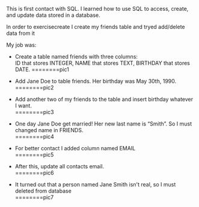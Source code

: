 This is first contact with SQL. I learned how to use SQL to access, create, and update data stored in a database.

In order to exercisecreate I create my friends table and tryed add/delete data from it

My job was:
- Create a table named friends with three columns:  
ID that stores INTEGER,
NAME that stores TEXT,
BIRTHDAY that stores DATE.
========pic1

- Add Jane Doe to table friends. Her birthday was May 30th, 1990.  
========pic2
- Add another two of my friends to the table and insert birthday whatever I want.  
========pic3
- One day Jane Doe get married! Her new last name is “Smith”. So I must changed name in FRIENDS.  
========pic4
- For better contact I added column named EMAIL  
========pic5
- After this, update all contacts email.  
========pic6
- It turned out that a person named Jane Smith isn't real, so I must deleted from database  
========pic7

